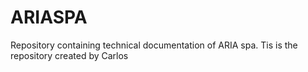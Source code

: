 # ARIASPA
Repository containing technical documentation of ARIA spa.
Tis is the repository created by Carlos
